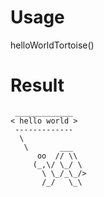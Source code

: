 # Usage
helloWorldTortoise()
# Result
```
 _____________
< hello world >
 -------------
  \
   \       ___
      oo  // \\
     (_,\/ \_/ \
       \ \_/_\_/>
       /_/   \_\
```
